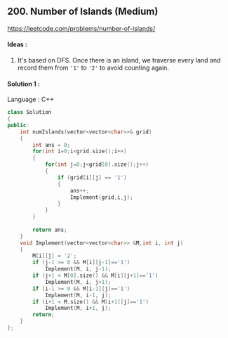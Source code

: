 ## **200. Number of Islands (Medium)** 

https://leetcode.com/problems/number-of-islands/



#### Ideas : 

1. It's based on DFS. Once there is an island, we traverse every land and record them from `'1'` to `'2'` to avoid counting again.




#### Solution 1 :

Language : C++

```C++
class Solution 
{
public:
    int numIslands(vector<vector<char>>& grid) 
    {
        int ans = 0;
        for(int i=0;i<grid.size();i++) 
        {
            for(int j=0;j<grid[0].size();j++) 
            {
                if (grid[i][j] == '1') 
                {
                    ans++;
                    Implement(grid,i,j);    
                }
            }
        }
        
        return ans;
    }
    void Implement(vector<vector<char>> &M,int i, int j) 
    {
        M[i][j] = '2';
        if (j-1 >= 0 && M[i][j-1]=='1') 
            Implement(M, i, j-1);
        if (j+1 < M[0].size() && M[i][j+1]=='1') 
            Implement(M, i, j+1);
        if (i-1 >= 0 && M[i-1][j]=='1') 
            Implement(M, i-1, j);
        if (i+1 < M.size() && M[i+1][j]=='1') 
            Implement(M, i+1, j);
        return;
    }
};
```



